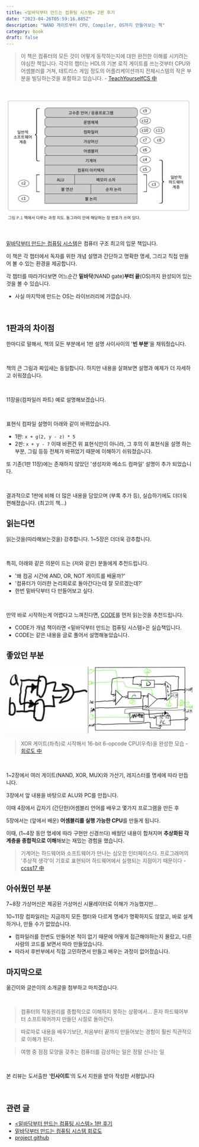 ```yaml
---
title: <밑바닥부터 만드는 컴퓨팅 시스템> 2판 후기
date: "2023-04-26T05:59:16.885Z"
description: "NAND 게이트부터 CPU, Compiler, OS까지 만들어보는 책"
category: book
draft: false
---
```


> 이 책은 컴퓨터의 모든 것이 어떻게 동작하는지에 대한 완전한 이해를 시키려는 야심찬 책입니다. 각각의 챕터는 HDL의 기본 로직 게이트를 쓰는것부터 CPU와 어셈블러를 거쳐, 테트리스 게임 정도의 어플리케이션까지 전체시스템의 작은 부분을 빌딩하는것을 포함하고 있습니다. - [TeachYourselfCS 中](https://github.com/minnsane/TeachYourselfCS-KR)

<br/>

![chapter](./chapter.png)

<br/>


[밑바닥부터 만드는 컴퓨팅 시스템](https://ebook.insightbook.co.kr/book/67)은 컴퓨터 구조 최고의 입문 책입니다.

이 책은 각 챕터에서 독자를 위한 개념 설명과 간단하고 명확한 명세, 그리고 직접 만들어 볼 수 있는 환경을 제공합니다. 

각 챕터를 따라가다보면 어느순간 **밑바닥**(NAND gate)**부터 끝**(OS)까지 완성되어 있는것을 볼 수 있습니다.
- 사실 마지막에 만드는 OS는 라이브러리에 가깝습니다.

<br/>

## 1판과의 차이점

한마디로 말해서, 책의 모든 부분에서 1판 설명 사이사이의 '**빈 부분**'을 채워줬습니다. 

<br/>

책의 큰 그림과 짜임새는 동일합니다. 하지만 내용을 살펴보면 설명과 예제가 더 자세하고 쉬워졌습니다.

<br/>

11장을(컴파일러 파트) 예로 설명해보겠습니다.

</br>

표현식 컴파일 설명이 아래와 같이 바뀌었습니다.
- 1판: `x + g(2, y - z) * 5`
- 2판: `x + y - 7`
이때 바뀐건 위 표현식만이 아니라, 그 후의 이 표현식을 설명 하는 부분, 그림 등등 전체가 바뀌었기 때문에 이해하기 쉬워졌습니다.

또 기존(1판 11장)에는 존재하지 않았던 '생성자와 메소드 컴파일' 설명이 추가 되었습니다.

<br/>

결과적으로 1판에 비해 더 많은 내용을 담았으며 (부록 추가 등), 실습하기에도 더더욱 편해졌습니다. (최고의 책...)

## 읽는다면

읽는것을(따라해보는것을) 강추합니다. 1~5장은 더더욱 강추합니다.

<br/>

특히, 아래와 같은 의문이 드는 (저와 같은) 분들에게 추천드립니다.
- '왜 컴공 시간에  AND, OR, NOT 게이트를 배울까?'
- '컴퓨터가 이러한 논리회로로 돌아간다는데 잘 모르겠는데?'
- 한번 밑바닥부터 다 만들어보고 싶다.

<br/>

만약 바로 시작하는게 어렵다고 느껴진다면, [CODE](https://ebook.insightbook.co.kr/book/80)를 먼저 읽는것을 추천드립니다. 
- CODE가 개념 책이라면 <밑바닥부터 만드는 컴퓨팅 시스템>은 실습책입니다. 
- CODE는 같은 내용을 글로 풀어서 설명해놓았습니다.

## 좋았던 부분

![gate](./gate.png)
> XOR 게이트(좌측)로 시작해서 16-bit 6-opcode CPU(우측)을 완성한 모습 - [회로도 中](/cs/the-elements-of-computing-system-diagram/)

<br/>

1~2장에서 여러 게이트(NAND, XOR, MUX)와 가산기, 레지스터를 명세에 따라 만듭니다. 

3장에서 앞 내용을 바탕으로 ALU와 PC를 만듭니다. 

이때 4장에서 갑자기 (간단한)어셈블리 언어를 배우고 몇가지 프로그램을 만든 후 

5장에서는 (앞에서 배운) **어셈블리를 실행 가능한 CPU**를 만들게 됩니다. 

이때, (1\~4장 동안 명세에 따라 구현만 신경쓰다) 배웠던 내용이 합쳐지며 **추상화된 각 계층을 종합적으로 이해**해보는 재밌는 경험을 했습니다. 

> 기계어는 하드웨어와 소프트웨어가 만나는 심오한 인터페이스다. 프로그래머의 '추상적 생각'이 기호로 표현되어 하드웨어에서 실행되는 지점이기 때문이다 - [ccss17 中](https://ccss17.netlify.app/computer/nand2tetris/)

## 아쉬웠던 부분

7~8장 가상머신은 제공된 가상머신 시뮬레이터로 이해가 가능했지만... 

10~11장 컴파일러는 지금까지 모든 챕터와 다르게 명세가 명확하지도 않았고, 바로 설계하거나, 만들 수가 없었습니다.
- 컴파일러를 한번도 만들어본 적이 없기 때문에 어떻게 접근해야하는지 몰랐고, 다른 사람의 코드를 보면서 따라 만들었습니다. 
- 따라서 후반부에서 직접 고민하면서 만들고 배우는 과정이 없어졌습니다.


## 마지막으로


옮긴이와 글쓴이의 소개글을 첨부하고 마치겠습니다.

<br/>

> 컴퓨터의 작동원리를 종합적으로 이해하지 못하는 상황에서... 혼자 하드웨어부터 소프트웨어까지 만들던 시절로 돌아간다.

> 따로따로 내용을 배우기보단, 처음부터 끝까지 만들어보는 경험이 훨씬 직관적으로 이해가 된다.

> 여행 중 점점 모양을 갖추는 컴퓨터를 감상하는 일은 정말 신나는 일

<br/>

본 리뷰는 도서출판 '**인사이트**'의 도서 지원을 받아 작성한 서평입니다

<br/>

## 관련 글
- [<밑바닥부터 만드는 컴퓨팅 시스템> 1판 후기](/book/the-elements-of-computing-systems/)
- [밑바닥부터 만드는 컴퓨팅 시스템 회로도](/cs/the-elements-of-computing-system-diagram/)
- [project github](https://github.com/junha-ahn/Nand2Tetris)
